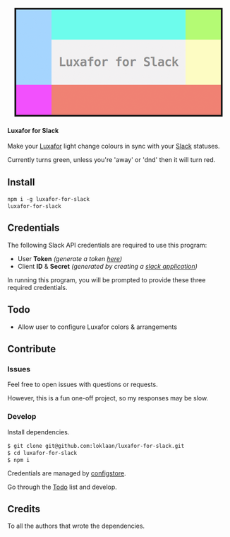 <p align="center">
  <img src="./banner.png">
  <br>
</p>

#### Luxafor for Slack

Make your [Luxafor](http://luxafor.com/) light change colours in sync with your [Slack](https://slack.com/) statuses.

Currently turns green, unless you're 'away' or 'dnd' then it will turn red.

## Install

```shell
npm i -g luxafor-for-slack
luxafor-for-slack
```

## Credentials

The following Slack API credentials are required to use this program:

* User **Token** _(generate a token [here](https://api.slack.com/web))_
* Client **ID** & **Secret** _(generated by creating a [slack application](https://api.slack.com/applications))_

In running this program, you will be prompted to provide these three required credentials.

## Todo

* Allow user to configure Luxafor colors & arrangements

## Contribute

### Issues

Feel free to open issues with questions or requests.

However, this is a fun one-off project, so my responses may be slow.

### Develop

Install dependencies.

```shell
$ git clone git@github.com:loklaan/luxafor-for-slack.git
$ cd luxafor-for-slack
$ npm i
```

Credentials are managed by [configstore](https://github.com/yeoman/configstore).

Go through the [Todo](#todo) list and develop.

## Credits

To all the authors that wrote the dependencies.
